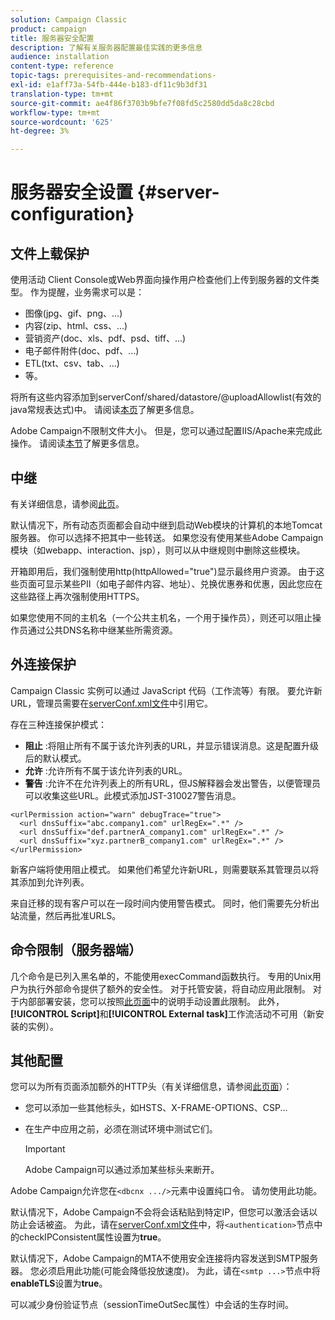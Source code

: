 ```yaml
---
solution: Campaign Classic
product: campaign
title: 服务器安全配置
description: 了解有关服务器配置最佳实践的更多信息
audience: installation
content-type: reference
topic-tags: prerequisites-and-recommendations-
exl-id: e1aff73a-54fb-444e-b183-df11c9b3df31
translation-type: tm+mt
source-git-commit: ae4f86f3703b9bfe7f08fd5c2580dd5da8c28cbd
workflow-type: tm+mt
source-wordcount: '625'
ht-degree: 3%

---
```


# 服务器安全设置 {#server-configuration}

## 文件上载保护

使用活动 Client Console或Web界面向操作用户检查他们上传到服务器的文件类型。 作为提醒，业务需求可以是：

* 图像(jpg、gif、png、...)
* 内容(zip、html、css、...)
* 营销资产(doc、xls、pdf、psd、tiff、...)
* 电子邮件附件(doc、pdf、...)
* ETL(txt、csv、tab、...)
* 等。

将所有这些内容添加到serverConf/shared/datastore/@uploadAllowlist(有效的java常规表达式)中。 请阅读[本页](../../installation/using/file-res-management.md)了解更多信息。

Adobe Campaign不限制文件大小。 但是，您可以通过配置IIS/Apache来完成此操作。 请阅读[本节](../../installation/using/web-server-configuration.md)了解更多信息。

## 中继

有关详细信息，请参阅[此页](../../installation/using/configuring-campaign-server.md#dynamic-page-security-and-relays)。

默认情况下，所有动态页面都会自动中继到启动Web模块的计算机的本地Tomcat服务器。 你可以选择不把其中一些转送。 如果您没有使用某些Adobe Campaign模块（如webapp、interaction、jsp），则可以从中继规则中删除这些模块。

开箱即用后，我们强制使用http(httpAllowed=&quot;true&quot;)显示最终用户资源。 由于这些页面可显示某些PII（如电子邮件内容、地址）、兑换优惠券和优惠，因此您应在这些路径上再次强制使用HTTPS。

如果您使用不同的主机名（一个公共主机名，一个用于操作员），则还可以阻止操作员通过公共DNS名称中继某些所需资源。

## 外连接保护

Campaign Classic 实例可以通过 JavaScript 代码（工作流等）有限。 要允许新URL，管理员需要在[serverConf.xml文件](../../installation/using/the-server-configuration-file.md)中引用它。

存在三种连接保护模式：

* **阻止** :将阻止所有不属于该允许列表的URL，并显示错误消息。这是配置升级后的默认模式。
* **允许** :允许所有不属于该允许列表的URL。
* **警告** :允许不在允许列表上的所有URL，但JS解释器会发出警告，以便管理员可以收集这些URL。此模式添加JST-310027警告消息。

```
<urlPermission action="warn" debugTrace="true">
  <url dnsSuffix="abc.company1.com" urlRegEx=".*" />
  <url dnsSuffix="def.partnerA_company1.com" urlRegEx=".*" />
  <url dnsSuffix="xyz.partnerB_company1.com" urlRegEx=".*" />
</urlPermission>
```

新客户端将使用阻止模式。 如果他们希望允许新URL，则需要联系其管理员以将其添加到允许列表。

来自迁移的现有客户可以在一段时间内使用警告模式。 同时，他们需要先分析出站流量，然后再批准URLS。

## 命令限制（服务器端）

几个命令是已列入黑名单的，不能使用execCommand函数执行。 专用的Unix用户为执行外部命令提供了额外的安全性。 对于托管安装，将自动应用此限制。 对于内部部署安装，您可以按照[此页面](../../installation/using/configuring-campaign-server.md#restricting-authorized-external-commands)中的说明手动设置此限制。 此外，**[!UICONTROL Script]**&#x200B;和&#x200B;**[!UICONTROL External task]**&#x200B;工作流活动不可用（新安装的实例）。

## 其他配置

您可以为所有页面添加额外的HTTP头（有关详细信息，请参阅[此页面](../../installation/using/configuring-campaign-server.md#restricting-authorized-external-commands)）：

* 您可以添加一些其他标头，如HSTS、X-FRAME-OPTIONS、CSP...
* 在生产中应用之前，必须在测试环境中测试它们。

   >[!IMPORTANT]
   >
   >Adobe Campaign可以通过添加某些标头来断开。

Adobe Campaign允许您在`<dbcnx .../>`元素中设置纯口令。 请勿使用此功能。

默认情况下，Adobe Campaign不会将会话粘贴到特定IP，但您可以激活会话以防止会话被盗。 为此，请在[serverConf.xml文件](../../installation/using/the-server-configuration-file.md)中，将`<authentication>`节点中的checkIPConsistent属性设置为&#x200B;**true**。

默认情况下，Adobe Campaign的MTA不使用安全连接将内容发送到SMTP服务器。 您必须启用此功能(可能会降低投放速度)。 为此，请在`<smtp ...>`节点中将&#x200B;**enableTLS**&#x200B;设置为&#x200B;**true**。

可以减少身份验证节点（sessionTimeOutSec属性）中会话的生存时间。
